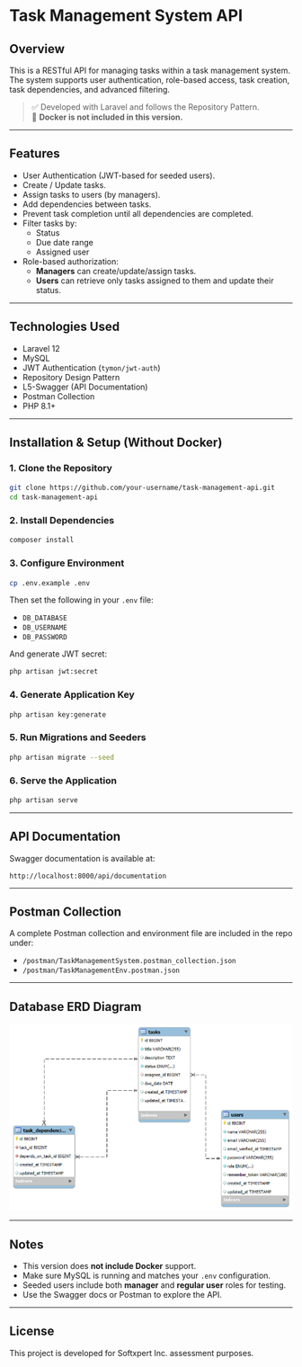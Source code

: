 # Task Management System API

## Overview

This is a RESTful API for managing tasks within a task management system.  
The system supports user authentication, role-based access, task creation, task dependencies, and advanced filtering.

> ✅ Developed with Laravel and follows the Repository Pattern.  
> 🚫 **Docker is not included in this version.**

---

## Features

- User Authentication (JWT-based for seeded users).
- Create / Update tasks.
- Assign tasks to users (by managers).
- Add dependencies between tasks.
- Prevent task completion until all dependencies are completed.
- Filter tasks by:
  - Status
  - Due date range
  - Assigned user
- Role-based authorization:
  - **Managers** can create/update/assign tasks.
  - **Users** can retrieve only tasks assigned to them and update their status.

---

## Technologies Used

- Laravel 12
- MySQL
- JWT Authentication (`tymon/jwt-auth`)
- Repository Design Pattern
- L5-Swagger (API Documentation)
- Postman Collection
- PHP 8.1+

---

## Installation & Setup (Without Docker)

### 1. Clone the Repository

```bash
git clone https://github.com/your-username/task-management-api.git
cd task-management-api
```

### 2. Install Dependencies

```bash
composer install
```

### 3. Configure Environment

```bash
cp .env.example .env
```

Then set the following in your `.env` file:

- `DB_DATABASE`
- `DB_USERNAME`
- `DB_PASSWORD`

And generate JWT secret:

```bash
php artisan jwt:secret
```

### 4. Generate Application Key

```bash
php artisan key:generate
```

### 5. Run Migrations and Seeders

```bash
php artisan migrate --seed
```

### 6. Serve the Application

```bash
php artisan serve
```

---

## API Documentation

Swagger documentation is available at:

```
http://localhost:8000/api/documentation
```

---

## Postman Collection

A complete Postman collection and environment file are included in the repo under:

- `/postman/TaskManagementSystem.postman_collection.json`
- `/postman/TaskManagementEnv.postman.json`

---

## Database ERD Diagram

![ERD Diagram](database/diagrams/ERD.png)

---

## Notes

- This version does **not include Docker** support.
- Make sure MySQL is running and matches your `.env` configuration.
- Seeded users include both **manager** and **regular user** roles for testing.
- Use the Swagger docs or Postman to explore the API.

---

## License

This project is developed for Softxpert Inc. assessment purposes.